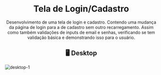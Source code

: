 <h1 align="center" id="title">Tela de Login/Cadastro</h1>
<p align="center" class="description">Desenvolvimento de uma tela de login e cadastro. Contendo uma mudança da página de login para a de cadastro sem outro recarregamento. Assim como também validações de inputs de email e senhas, verificando se tem validação básica e demonstrando isso para o usuário.</p>

<h2 align="center" id="subtitle">🖥️ Desktop</h2>
  
![desktop-1](https://github.com/deivisondelmiro/login-page/assets/98898754/eb875b8b-300a-4536-8007-5322364064b1)
